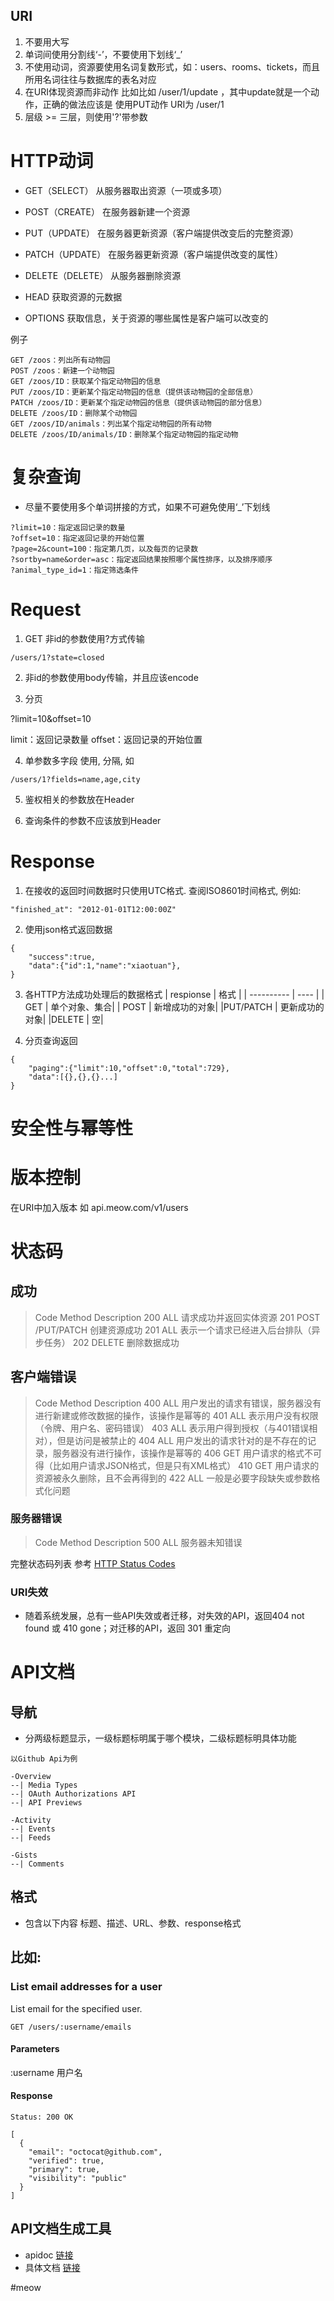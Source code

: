 ## URI
1. 不要用大写
2. 单词间使用分割线‘-’，不要使用下划线‘_’
3. 不使用动词，资源要使用名词复数形式，如：users、rooms、tickets，而且所用名词往往与数据库的表名对应
4. 在URI体现资源而非动作
比如比如 /user/1/update ，其中update就是一个动作，正确的做法应该是 使用PUT动作 URI为 /user/1
5. 层级 >= 三层，则使用'?'带参数

# HTTP动词
* GET（SELECT）
从服务器取出资源（一项或多项）

* POST（CREATE）
在服务器新建一个资源

* PUT（UPDATE）
在服务器更新资源（客户端提供改变后的完整资源）

* PATCH（UPDATE）
在服务器更新资源（客户端提供改变的属性）

* DELETE（DELETE）
从服务器删除资源

* HEAD
获取资源的元数据

* OPTIONS
获取信息，关于资源的哪些属性是客户端可以改变的

例子

```
GET /zoos：列出所有动物园
POST /zoos：新建一个动物园
GET /zoos/ID：获取某个指定动物园的信息
PUT /zoos/ID：更新某个指定动物园的信息（提供该动物园的全部信息）
PATCH /zoos/ID：更新某个指定动物园的信息（提供该动物园的部分信息）
DELETE /zoos/ID：删除某个动物园
GET /zoos/ID/animals：列出某个指定动物园的所有动物
DELETE /zoos/ID/animals/ID：删除某个指定动物园的指定动物
```

# 复杂查询
* 尽量不要使用多个单词拼接的方式，如果不可避免使用‘_’下划线

```
?limit=10：指定返回记录的数量
?offset=10：指定返回记录的开始位置
?page=2&count=100：指定第几页，以及每页的记录数
?sortby=name&order=asc：指定返回结果按照哪个属性排序，以及排序顺序
?animal_type_id=1：指定筛选条件
```

# Request
1. GET 非id的参数使用?方式传输

```
/users/1?state=closed
```

2. 非id的参数使用body传输，并且应该encode

3. 分页

?limit=10&offset=10


limit：返回记录数量
offset：返回记录的开始位置


4. 单参数多字段
使用, 分隔, 如

```
/users/1?fields=name,age,city
```

5. 鉴权相关的参数放在Header

6. 查询条件的参数不应该放到Header

# Response
1. 在接收的返回时间数据时只使用UTC格式. 查阅ISO8601时间格式, 例如:
```
"finished_at": "2012-01-01T12:00:00Z"
```

2. 使用json格式返回数据
```
{
    "success":true,
    "data":{"id":1,"name":"xiaotuan"},
}
```

3. 各HTTP方法成功处理后的数据格式
| respionse  | 格式         |
| ---------- | ----        |
| GET        | 单个对象、集合|
| POST       | 新增成功的对象|
|PUT/PATCH   | 更新成功的对象|
|DELETE      | 空|


4. 分页查询返回


```
{
    "paging":{"limit":10,"offset":0,"total":729},
    "data":[{},{},{}...]
}

```


# 安全性与幂等性

# 版本控制
在URI中加入版本
 如 api.meow.com/v1/users


# 状态码
## 成功
> Code          Method                              Description
200              ALL                                     请求成功并返回实体资源
201              POST /PUT/PATCH          创建资源成功
201              ALL					 表示一个请求已经进入后台排队（异步任务） 
202		     DELETE				  删除数据成功


## 客户端错误
> Code          Method          Description
400              ALL                 用户发出的请求有错误，服务器没有进行新建或修改数据的操作，该操作是幂等的
401              ALL                 表示用户没有权限（令牌、用户名、密码错误）
403              ALL                 表示用户得到授权（与401错误相对），但是访问是被禁止的
404              ALL                 用户发出的请求针对的是不存在的记录，服务器没有进行操作，该操作是幂等的
406 		     GET		     用户请求的格式不可得（比如用户请求JSON格式，但是只有XML格式）
410 		     GET		     用户请求的资源被永久删除，且不会再得到的
422              ALL                 一般是必要字段缺失或参数格式化问题

### 服务器错误
> Code          Method          Description
500              ALL                 服务器未知错误

完整状态码列表 参考 [HTTP Status Codes](http://www.restapitutorial.com/httpstatuscodes.html)

### URI失效
* 随着系统发展，总有一些API失效或者迁移，对失效的API，返回404 not found 或 410 gone；对迁移的API，返回 301 重定向

# API文档
## 导航
* 分两级标题显示，一级标题标明属于哪个模块，二级标题标明具体功能
```
以Github Api为例

-Overview
--| Media Types
--| OAuth Authorizations API
--| API Previews

-Activity
--| Events
--| Feeds

-Gists
--| Comments

```
 

## 格式
* 包含以下内容
标题、描述、URL、参数、response格式

比如:
---
### List email addresses for a user
List email for the specified user.

`GET /users/:username/emails`

#### Parameters
:username  用户名

#### Response
```
Status: 200 OK

[
  {
    "email": "octocat@github.com",
    "verified": true,
    "primary": true,
    "visibility": "public"
  }
]
```

## API文档生成工具
* apidoc  [链接](https://github.com/caixw/apidoc)
* 具体文档 [链接](http://apidoc.tools/)

#meow